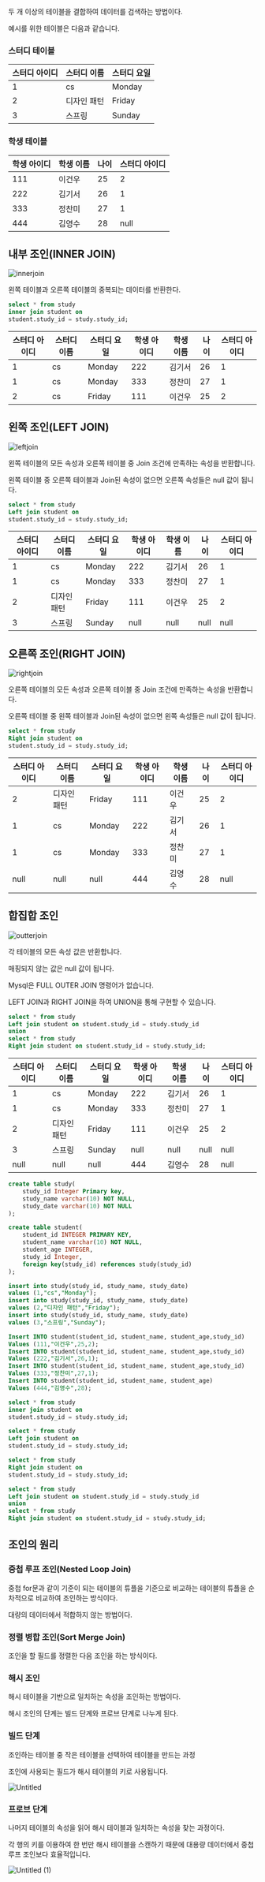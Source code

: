 두 개 이상의 테이블을 결합하여 데이터를 검색하는 방법이다.

예시를 위한 테이블은 다음과 같습니다.

### 스터디 테이블

| 스터디 아이디 | 스터디 이름 | 스터디 요일 |
| --- | --- | --- |
| 1 | cs | Monday |
| 2 | 디자인 패턴 | Friday |
| 3 | 스프링 | Sunday |

### 학생 테이블

| 학생 아이디 | 학생 이름 | 나이 | 스터디 아이디 |
| --- | --- | --- | --- |
| 111 | 이건우 | 25 | 2 |
| 222 | 김기서 | 26 | 1 |
| 333 | 정찬미 | 27 | 1 |
| 444 | 김영수 | 28 | null |

## 내부 조인(INNER JOIN)

![innerjoin](https://user-images.githubusercontent.com/82176176/205387014-b65dc502-6232-49e9-87a9-59eda6a9b42f.PNG)


왼쪽 테이블과 오른쪽 테이블의 중복되는 데이터를 반환한다.

```sql
select * from study
inner join student on
student.study_id = study.study_id;
```

| 스터디 아이디 | 스터디 이름 | 스터디 요일 | 학생 아이디 | 학생 이름 | 나이  | 스터디 아이디 |
| --- | --- | --- | --- | --- | --- | --- |
| 1 | cs | Monday | 222 | 김기서 | 26 | 1 |
| 1 | cs | Monday | 333 | 정찬미 | 27 | 1 |
| 2 | cs | Friday | 111 | 이건우 | 25 | 2 |

## 왼쪽 조인(LEFT JOIN)

![leftjoin](https://user-images.githubusercontent.com/82176176/205387030-ce50d0f3-5f0a-4b9f-bcd4-e8f0b25b6066.PNG)


왼쪽 테이블의 모든 속성과 오른쪽 테이블 중 Join 조건에 만족하는 속성을 반환합니다.

왼쪽 테이블 중 오른쪽 테이블과 Join된 속성이 없으면 오른쪽 속성들은 null 값이 됩니다.

```sql
select * from study 
Left join student on
student.study_id = study.study_id;
```

| 스터디 아이디 | 스터디 이름 | 스터디 요일 | 학생 아이디 | 학생 이름 | 나이  | 스터디 아이디 |
| --- | --- | --- | --- | --- | --- | --- |
| 1 | cs | Monday | 222 | 김기서 | 26 | 1 |
| 1 | cs | Monday | 333 | 정찬미 | 27 | 1 |
| 2 | 디자인 패턴 | Friday | 111 | 이건우 | 25 | 2 |
| 3 | 스프링 | Sunday | null | null | null | null |

## 오른쪽 조인(RIGHT JOIN)

![rightjoin](https://user-images.githubusercontent.com/82176176/205387047-b3dd4319-ead6-437d-9d11-bc9fe42ff0e8.PNG)


오른쪽 테이블의 모든 속성과 오른쪽 테이블 중 Join 조건에 만족하는 속성을 반환합니다.

오른쪽 테이블 중 왼쪽 테이블과 Join된 속성이 없으면 왼쪽 속성들은 null 값이 됩니다.

```sql
select * from study
Right join student on
student.study_id = study.study_id;
```

| 스터디 아이디 | 스터디 이름 | 스터디 요일 | 학생 아이디 | 학생 이름 | 나이  | 스터디 아이디 |
| --- | --- | --- | --- | --- | --- | --- |
| 2 | 디자인 패턴 | Friday | 111 | 이건우 | 25 | 2 |
| 1 | cs | Monday | 222 | 김기서 | 26 | 1 |
| 1 | cs | Monday | 333 | 정찬미 | 27 | 1 |
| null | null | null | 444 | 김영수 | 28 | null |

## 합집합 조인

![outterjoin](https://user-images.githubusercontent.com/82176176/205387066-5f6837ac-50b3-451e-9289-d728d9facfc7.PNG)


각 테이블의 모든 속성 값은 반환합니다.

매핑되지 않는 값은 null 값이 됩니다.

Mysql은 FULL OUTER JOIN 명령어가 없습니다. 

LEFT JOIN과 RIGHT JOIN을 하여 UNION을 통해 구현할 수 있습니다.

```sql
select * from study 
Left join student on student.study_id = study.study_id
union
select * from study
Right join student on student.study_id = study.study_id;
```

| 스터디 아이디 | 스터디 이름 | 스터디 요일 | 학생 아이디 | 학생 이름 | 나이  | 스터디 아이디 |
| --- | --- | --- | --- | --- | --- | --- |
| 1 | cs | Monday | 222 | 김기서 | 26 | 1 |
| 1 | cs | Monday | 333 | 정찬미 | 27 | 1 |
| 2 | 디자인 패턴 | Friday | 111 | 이건우 | 25 | 2 |
| 3 | 스프링 | Sunday | null | null | null | null |
| null | null | null | 444 | 김영수 | 28 | null |

```sql
create table study(
	study_id Integer Primary key,
    study_name varchar(10) NOT NULL,
    study_date varchar(10) NOT NULL
);

create table student(
    student_id INTEGER PRIMARY KEY,
    student_name varchar(10) NOT NULL,
    student_age INTEGER,
    study_id Integer,
    foreign key(study_id) references study(study_id)
);

insert into study(study_id, study_name, study_date)
values (1,"cs","Monday");
insert into study(study_id, study_name, study_date)
values (2,"디자인 패턴","Friday");
insert into study(study_id, study_name, study_date)
values (3,"스프링","Sunday");

Insert INTO student(student_id, student_name, student_age,study_id)
Values (111,"이건우",25,2);
Insert INTO student(student_id, student_name, student_age,study_id)
Values (222,"김기서",26,1);
Insert INTO student(student_id, student_name, student_age,study_id)
Values (333,"정찬미",27,1);
Insert INTO student(student_id, student_name, student_age)
Values (444,"김영수",28);

select * from study
inner join student on
student.study_id = study.study_id;

select * from study 
Left join student on
student.study_id = study.study_id;

select * from study
Right join student on
student.study_id = study.study_id;

select * from study 
Left join student on student.study_id = study.study_id
union
select * from study
Right join student on student.study_id = study.study_id;
```

## 조인의 원리

### 중첩 루프 조인(Nested Loop Join)

중첩 for문과 같이 기준이 되는 테이블의 튜플을 기준으로 비교하는 테이블의 튜플을 순차적으로 비교하여 조인하는 방식이다.

대량의 데이터에서 적합하지 않는 방법이다.

### 정렬 병합 조인(Sort Merge Join)

조인을 할 필드를 정렬한 다음 조인을 하는 방식이다.

### 해시 조인

해시 테이블을 기반으로 일치하는 속성을 조인하는 방법이다.

해시 조인의 단계는 빌드 단계와 프로브 단계로 나누게 된다.

### 빌드 단계

조인하는 테이블 중 작은 테이블을 선택하여 테이블을 만드는 과정

조인에 사용되는 필드가 해시 테이블의 키로 사용됩니다.

![Untitled](https://user-images.githubusercontent.com/82176176/205387501-58832958-e067-42f7-a04d-782772d5a656.png)


### 프로브 단계

나머지 테이블의 속성을 읽어 해시 테이블과 일치하는 속성을 찾는 과정이다.

각 행의 키를 이용하여 한 번만 해시 테이블을 스캔하기 때문에 대용량 데이터에서 중첩 루프 조인보다 효율적입니다.

![Untitled (1)](https://user-images.githubusercontent.com/82176176/205387562-5e153846-1db3-4000-aea5-184059ff1bde.png)

